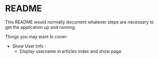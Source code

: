 # README

This README would normally document whatever steps are necessary to get the
application up and running.

Things you may want to cover:

- Show User Info :
    - Display username in articles index and show page 






 